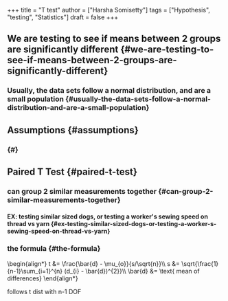 +++
title = "T test"
author = ["Harsha Somisetty"]
tags = ["Hypothesis", "testing", "Statistics"]
draft = false
+++

## We are testing to see if means between 2 groups are significantly different {#we-are-testing-to-see-if-means-between-2-groups-are-significantly-different}


### Usually, the data sets follow a normal distribution, and are a small population {#usually-the-data-sets-follow-a-normal-distribution-and-are-a-small-population}


## Assumptions {#assumptions}


###  {#}


## Paired T Test {#paired-t-test}


### can group 2 similar measurements together {#can-group-2-similar-measurements-together}


#### EX: testing similar sized dogs, or testing a worker's sewing speed on thread vs yarn {#ex-testing-similar-sized-dogs-or-testing-a-worker-s-sewing-speed-on-thread-vs-yarn}


### the formula {#the-formula}

\begin{align\*}
t &= \frac{\bar{d} - \mu\_{o}}{s/\sqrt{n}}\\\\
s &= \sqrt{\frac{1}{n-1}\sum\_{i=1}^{n} (d\_{i} - \bar{d})^{2}}\\\\
\bar{d} &= \text{ mean of differences}
\end{align\*}

follows t dist with n-1 DOF